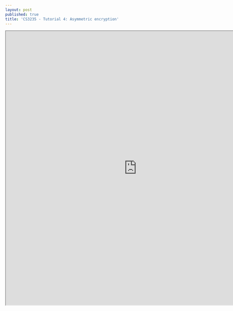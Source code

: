 ```yaml
---
layout: post
published: true
title: 'CS3235 - Tutorial 4: Asymmetric encryption'
---
```

<iframe src="https://drive.google.com/file/d/1a_lWcqiwZ5ip6GRnSReqJt3okf-vwlXu/preview" width="840" height="880"></iframe>
